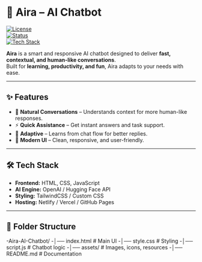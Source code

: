 # 🤖 Aira – AI Chatbot

[![License](https://img.shields.io/badge/License-MIT-blue.svg)](#)  
[![Status](https://img.shields.io/badge/Status-Active-success.svg)](#)  
[![Tech Stack](https://img.shields.io/badge/Tech-HTML%20%7C%20CSS%20%7C%20JavaScript-orange.svg)](#)  

**Aira** is a smart and responsive AI chatbot designed to deliver **fast, contextual, and human-like conversations**.  
Built for **learning, productivity, and fun**, Aira adapts to your needs with ease.  

---

## ✨ Features
- 💬 **Natural Conversations** – Understands context for more human-like responses.  
- ⚡ **Quick Assistance** – Get instant answers and task support.  
- 🧠 **Adaptive** – Learns from chat flow for better replies.  
- 🎨 **Modern UI** – Clean, responsive, and user-friendly.  

---

## 🛠 Tech Stack
- **Frontend:** HTML, CSS, JavaScript  
- **AI Engine:** OpenAI / Hugging Face API  
- **Styling:** TailwindCSS / Custom CSS  
- **Hosting:** Netlify / Vercel / GitHub Pages  

---

## 📂 Folder Structure
-Aira-AI-Chatbot/
-│── index.html # Main UI
-│── style.css # Styling
-│── script.js # Chatbot logic
-│── assets/ # Images, icons, resources
-│── README.md # Documentation
